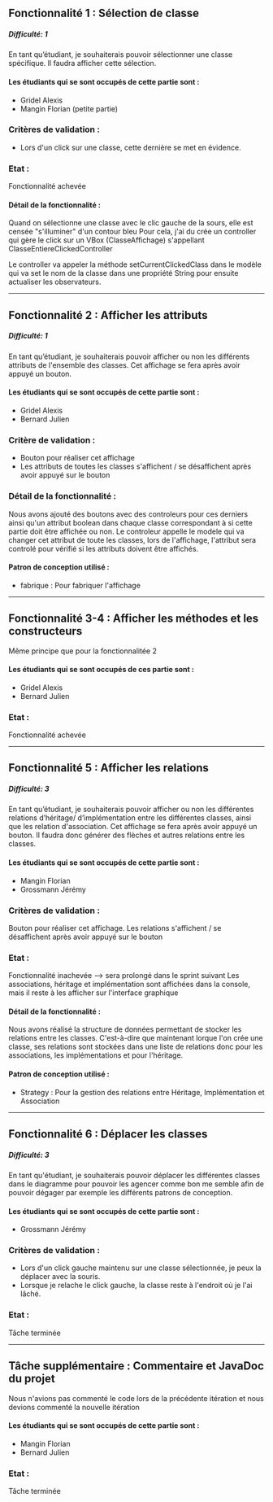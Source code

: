 ## Fonctionnalité 1 : Sélection de classe
##### Difficulté: 1

En tant qu’étudiant, je souhaiterais pouvoir sélectionner une classe spécifique. Il faudra afficher cette sélection.

#### Les étudiants qui se sont occupés de cette partie sont :
- Gridel Alexis
- Mangin Florian (petite partie)

### Critères de validation :
- Lors d'un click sur une classe, cette dernière se met en évidence.

### Etat :
Fonctionnalité achevée

#### Détail de la fonctionnalité :
Quand on sélectionne une classe avec le clic gauche de la sours, elle est censée "s'illuminer" d'un contour bleu
Pour cela, j'ai du crée un controller qui gère le click sur un VBox (ClasseAffichage) s'appellant ClasseEntiereClickedController

Le controller va appeler la méthode setCurrentClickedClass dans le modèle qui va set le nom de la classe dans une propriété String pour ensuite actualiser les observateurs.


---
## Fonctionnalité 2 : Afficher les attributs
##### Difficulté: 1

En tant qu’étudiant, je souhaiterais pouvoir afficher ou non les différents attributs de l'ensemble des classes. Cet affichage se fera après avoir appuyé un bouton.

#### Les étudiants qui se sont occupés de cette partie sont :
- Gridel Alexis
- Bernard Julien


### Critère de validation :
- Bouton pour réaliser cet affichage
- Les attributs de toutes les classes s'affichent / se désaffichent après avoir appuyé sur le bouton

### Détail de la fonctionnalité :
Nous avons ajouté des boutons avec des controleurs pour ces derniers ainsi qu'un attribut boolean dans chaque classe
correspondant à si cette partie doit être affichée ou non. Le controleur appelle le modele qui va changer 
cet attribut de toute les classes, lors de l'affichage, l'attribut sera controlé pour vérifié si les attributs doivent 
être affichés.

#### Patron de conception utilisé :
 - fabrique : Pour fabriquer l'affichage

---
## Fonctionnalité 3-4 : Afficher les méthodes et les constructeurs
Même principe que pour la fonctionnalitée 2

#### Les étudiants qui se sont occupés de ces partie sont :
- Gridel Alexis
- Bernard Julien

### Etat :
Fonctionnalité achevée

---
## Fonctionnalité 5 : Afficher les relations
##### Difficulté: 3

En tant qu’étudiant, je souhaiterais pouvoir afficher ou non les différentes relations d’héritage/ d’implémentation entre les différentes classes, ainsi que les relation d'association. Cet affichage se fera après avoir appuyé un bouton.
Il faudra donc générer des flèches et autres relations entre les classes.

#### Les étudiants qui se sont occupés de cette partie sont :
- Mangin Florian
- Grossmann Jérémy


### Critères de validation :
Bouton pour réaliser cet affichage.
Les relations s'affichent / se désaffichent après avoir appuyé sur le bouton

### Etat :
Fonctionnalité inachevée --> sera prolongé dans le sprint suivant
Les associations, héritage et implémentation sont affichées dans la console, mais il reste à les afficher sur l'interface graphique

#### Détail de la fonctionnalité :
Nous avons réalisé la structure de données permettant de stocker les relations entre les classes.
C'est-à-dire que maintenant lorque l'on crée une classe, ses relations sont stockées dans une liste de relations donc pour les associations, les implémentations et pour l'héritage.


#### Patron de conception utilisé :
- Strategy : Pour la gestion des relations entre Héritage, Implémentation et Association


---
## Fonctionnalité 6 : Déplacer les classes
##### Difficulté: 3

En tant qu'étudiant, je souhaiterais pouvoir déplacer les différentes classes dans le diagramme pour pouvoir les agencer comme bon me semble afin de pouvoir dégager par exemple les différents patrons de conception.

#### Les étudiants qui se sont occupés de cette partie sont :
- Grossmann Jérémy

### Critères de validation :
- Lors d'un click gauche maintenu sur une classe sélectionnée, je peux la déplacer avec la souris.
- Lorsque je relache le click gauche, la classe reste à l'endroit où je l'ai lâché.

### Etat :
Tâche terminée

---
## Tâche supplémentaire : Commentaire et JavaDoc du projet

Nous n'avions pas commenté le code lors de la précédente itération et nous devions commenté la nouvelle itération

#### Les étudiants qui se sont occupés de cette partie sont :
- Mangin Florian
- Bernard Julien

### Etat :
Tâche terminée


